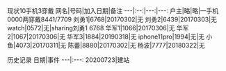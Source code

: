 现状10手机3穿戴
网名|号码|加入日期|备注
---|:--:|---:|---:
户主|略|略|一手机0000两穿戴8441/7709
刘勇1|6768|20170302|无
刘勇2|6439|20170303|无
watch|0572|无|sharing刘勇1 6768
华军1|1066|20170306|无
华军2|1067|20170306|无
华军3|1884|20190318|无
iphone11pro|1994|无|无
小鱼|4073|20170311|无
陈蕾|8880|20170302|无
杨波|7777|20180322|无




历史记录
日期|事件
---|:---:
20200723|建站
